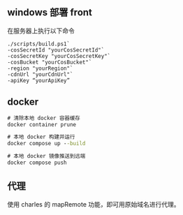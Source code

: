 ## windows 部署 front

在服务器上执行以下命令

```powerShall
./scripts/build.ps1`
-cosSecretId "yourCosSecretId"`
-cosSecretKey "yourCosSecretKey"`
-cosBucket "yourCosBucket"`
-region "yourRegion"`
-cdnUrl "yourCdnUrl"`
-apiKey “yourApiKey”
```

## docker

```cmd
# 清除本地 docker 容器缓存
docker container prune

# 本地 docker 构建并运行
docker compose up --build

# 本地 docker 镜像推送到远端
docker compose push
```

## 代理

使用 charles 的 mapRemote 功能，即可用原始域名进行代理。
